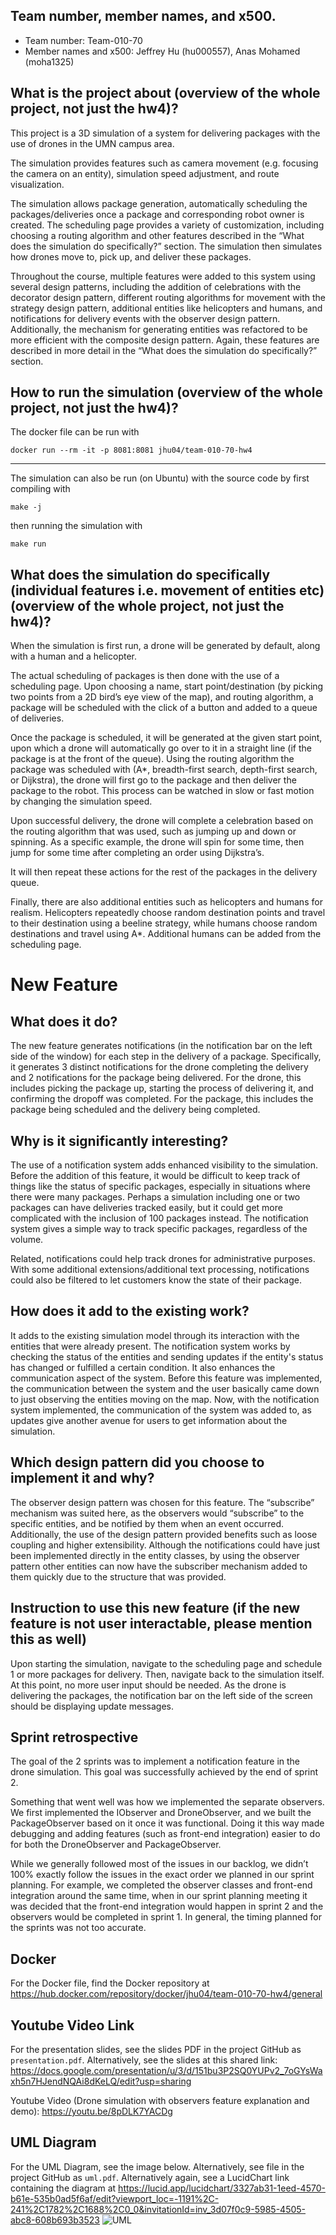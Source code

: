 ## Team number, member names, and x500.
- Team number: Team-010-70
- Member names and x500: Jeffrey Hu (hu000557), Anas Mohamed (moha1325)

## What is the project about (overview of the whole project, not just the hw4)?
This project is a 3D simulation of a system for delivering packages with the use of drones in the UMN campus area.

The simulation provides features such as camera movement (e.g. focusing the camera on an entity), simulation speed adjustment, and route visualization.

The simulation allows package generation, automatically scheduling the packages/deliveries once a package and corresponding robot owner is created. The scheduling page provides a variety of customization, including choosing a routing algorithm and other features described in the “What does the simulation do specifically?” section. The simulation then simulates how drones move to, pick up, and deliver these packages.

Throughout the course, multiple features were added to this system using several design patterns, including the addition of celebrations with the decorator design pattern, different routing algorithms for movement with the strategy design pattern, additional entities like helicopters and humans, and notifications for delivery events with the observer design pattern. Additionally, the mechanism for generating entities was refactored to be more efficient with the composite design pattern. Again, these features are described in more detail in the “What does the simulation do specifically?” section.

## How to run the simulation (overview of the whole project, not just the hw4)?
The docker file can be run with
```shell
docker run --rm -it -p 8081:8081 jhu04/team-010-70-hw4
```

---

The simulation can also be run (on Ubuntu) with the source code by first compiling with
```shell
make -j
```
then running the simulation with
```shell
make run
```

## What does the simulation do specifically (individual features i.e. movement of entities etc) (overview of the whole project, not just the hw4)?
When the simulation is first run, a drone will be generated by default, along with a human and a helicopter.

The actual scheduling of packages is then done with the use of a scheduling page. Upon choosing a name, start point/destination (by picking two points from a 2D bird’s eye view of the map), and routing algorithm, a package will be scheduled with the click of a button and added to a queue of deliveries.

Once the package is scheduled, it will be generated at the given start point, upon which a drone will automatically go over to it in a straight line (if the package is at the front of the queue). Using the routing algorithm the package was scheduled with (A*, breadth-first search, depth-first search, or Dijkstra), the drone will first go to the package and then deliver the package to the robot. This process can be watched in slow or fast motion by changing the simulation speed.

Upon successful delivery, the drone will complete a celebration based on the routing algorithm that was used, such as jumping up and down or spinning. As a specific example, the drone will spin for some time, then jump for some time after completing an order using Dijkstra’s.

It will then repeat these actions for the rest of the packages in the delivery queue.

Finally, there are also additional entities such as helicopters and humans for realism. Helicopters repeatedly choose random destination points and travel to their destination using a beeline strategy, while humans choose random destinations and travel using A*. Additional humans can be added from the scheduling page.

# New Feature
## What does it do?
The new feature generates notifications (in the notification bar on the left side of the window) for each step in the delivery of a package. Specifically, it generates 3 distinct notifications for the drone completing the delivery and 2 notifications for the package being delivered. For the drone, this includes picking the package up, starting the process of delivering it, and confirming the dropoff was completed. For the package, this includes the package being scheduled and the delivery being completed.

## Why is it significantly interesting?
The use of a notification system adds enhanced visibility to the simulation. Before the addition of this feature, it would be difficult to keep track of things like the status of specific packages, especially in situations where there were many packages. Perhaps a simulation including one or two packages can have deliveries tracked easily, but it could get more complicated with the inclusion of 100 packages instead. The notification system gives a simple way to track specific packages, regardless of the volume.

Related, notifications could help track drones for administrative purposes. With some additional extensions/additional text processing, notifications could also be filtered to let customers know the state of their package.

## How does it add to the existing work?
It adds to the existing simulation model through its interaction with the entities that were already present. The notification system works by checking the status of the entities and sending updates if the entity's status has changed or fulfilled a certain condition.  It also enhances the communication aspect of the system. Before this feature was implemented, the communication between the system and the user basically came down to just observing the entities moving on the map. Now, with the notification system implemented, the communication of the system was added to, as updates give another avenue for users to get information about the simulation.

## Which design pattern did you choose to implement it and why?
The observer design pattern was chosen for this feature. The “subscribe” mechanism was suited here, as the observers would “subscribe” to the specific entities, and be notified by them when an event occurred. Additionally, the use of the design pattern provided benefits such as loose coupling and higher extensibility. Although the notifications could have just been implemented directly in the entity classes, by using the observer pattern other entities can now have the subscriber mechanism added to them quickly due to the structure that was provided.

## Instruction to use this new feature (if the new feature is not user interactable, please mention this as well)
Upon starting the simulation, navigate to the scheduling page and schedule 1 or more packages for delivery. Then, navigate back to the simulation itself. At this point, no more user input should be needed. As the drone is delivering the packages, the notification bar on the left side of the screen should be displaying update messages.

## Sprint retrospective
The goal of the 2 sprints was to implement a notification feature in the drone simulation. This goal was successfully achieved by the end of sprint 2.

Something that went well was how we implemented the separate observers. We first implemented the IObserver and DroneObserver, and we built the PackageObserver based on it once it was functional. Doing it this way made debugging and adding features (such as front-end integration) easier to do for both the DroneObserver and PackageObserver.

While we generally followed most of the issues in our backlog, we didn’t 100% exactly follow the issues in the exact order we planned in our sprint planning. For example, we completed the observer classes and front-end integration around the same time, when in our sprint planning meeting it was decided that the front-end integration would happen in sprint 2 and the observers would be completed in sprint 1. In general, the timing planned for the sprints was not too accurate.

## Docker
For the Docker file, find the Docker repository at https://hub.docker.com/repository/docker/jhu04/team-010-70-hw4/general

## Youtube Video Link
For the presentation slides, see the slides PDF in the project GitHub as `presentation.pdf`. Alternatively, see the slides at this shared link: https://docs.google.com/presentation/u/3/d/151bu3P2SQ0YUPv2_7oGYsWaxh5n7HJendNQAi8dKeLQ/edit?usp=sharing

Youtube Video (Drone simulation with observers feature explanation and demo): https://youtu.be/8pDLK7YACDg

## UML Diagram
For the UML Diagram, see the image below. Alternatively, see file in the project GitHub as `uml.pdf`. Alternatively again, see a LucidChart link containing the diagram at https://lucid.app/lucidchart/3327ab31-1eed-4570-b61e-535b0ad5f6af/edit?viewport_loc=-1191%2C-241%2C1782%2C1688%2C0_0&invitationId=inv_3d07f0c9-5985-4505-abc8-608b693b3523
![UML](uml.png)